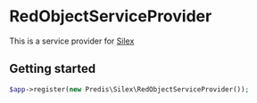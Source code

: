 # RedObjectServiceProvider #

This is a service provider for [Silex](http://silex-project.org)

## Getting started ##

```php
$app->register(new Predis\Silex\RedObjectServiceProvider());
```